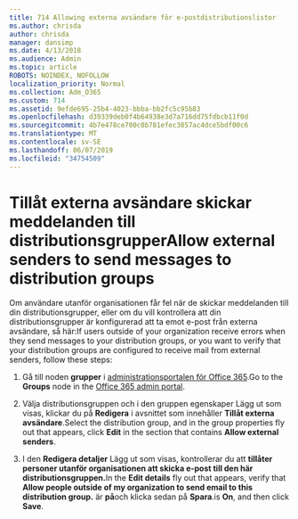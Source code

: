 ```yaml
---
title: 714 Allowing externa avsändare för e-postdistributionslistor
ms.author: chrisda
author: chrisda
manager: dansimp
ms.date: 4/13/2018
ms.audience: Admin
ms.topic: article
ROBOTS: NOINDEX, NOFOLLOW
localization_priority: Normal
ms.collection: Adm_O365
ms.custom: 714
ms.assetid: 9efde695-25b4-4023-bbba-bb2fc5c95b83
ms.openlocfilehash: d39339deb0f4b64938e3d7a716dd75fdbcb11f0d
ms.sourcegitcommit: 4b7e478ce700c0b781efec3857ac4dce5bdf00c6
ms.translationtype: MT
ms.contentlocale: sv-SE
ms.lasthandoff: 06/07/2019
ms.locfileid: "34754509"
---
```

# <a name="allow-external-senders-to-send-messages-to-distribution-groups"></a><span data-ttu-id="a47ef-102">Tillåt externa avsändare skickar meddelanden till distributionsgrupper</span><span class="sxs-lookup"><span data-stu-id="a47ef-102">Allow external senders to send messages to distribution groups</span></span>

<span data-ttu-id="a47ef-103">Om användare utanför organisationen får fel när de skickar meddelanden till din distributionsgrupper, eller om du vill kontrollera att din distributionsgrupper är konfigurerad att ta emot e-post från externa avsändare, så här:</span><span class="sxs-lookup"><span data-stu-id="a47ef-103">If users outside of your organization receive errors when they send messages to your distribution groups, or you want to verify that your distribution groups are configured to receive mail from external senders, follow these steps:</span></span>

1. <span data-ttu-id="a47ef-104">Gå till noden **grupper** i [administrationsportalen för Office 365](https://portal.office.com/adminportal/home#/groups).</span><span class="sxs-lookup"><span data-stu-id="a47ef-104">Go to the **Groups** node in the [Office 365 admin portal](https://portal.office.com/adminportal/home#/groups).</span></span>

2. <span data-ttu-id="a47ef-105">Välja distributionsgruppen och i den gruppen egenskaper Lägg ut som visas, klickar du på **Redigera** i avsnittet som innehåller **Tillåt externa avsändare**.</span><span class="sxs-lookup"><span data-stu-id="a47ef-105">Select the distribution group, and in the group properties fly out that appears, click **Edit** in the section that contains **Allow external senders**.</span></span>

3. <span data-ttu-id="a47ef-106">I den **Redigera detaljer** Lägg ut som visas, kontrollerar du att **tillåter personer utanför organisationen att skicka e-post till den här distributionsgruppen.**</span><span class="sxs-lookup"><span data-stu-id="a47ef-106">In the **Edit details** fly out that appears, verify that **Allow people outside of my organization to send email to this distribution group.**</span></span> <span data-ttu-id="a47ef-107">är **på**och klicka sedan på **Spara**.</span><span class="sxs-lookup"><span data-stu-id="a47ef-107">is **On**, and then click **Save**.</span></span>
